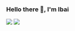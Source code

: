### Hello there 👋, I'm Ibai

[![](https://img.shields.io/badge/-@lllibailll-%231DA1F2?style=flat-square&logo=twitter&logoColor=ffffff)](https://twitter.com/lllibailll)
[![](https://img.shields.io/badge/-lllibailll%231055-%23202225?style=flat-square&logo=discord)]()
